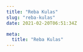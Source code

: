 ```yaml
---
title: "Reba Kulas"
slug: "reba-kulas"
date: 2021-02-20T06:51:34Z

meta:
  title: "Reba Kulas"
---
```


